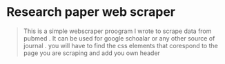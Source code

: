# Research paper web scraper
> This is a simple webscraper proogram I wrote to scrape data from pubmed . It can be used for google schoalar or any other source of journal . you will have to find the css elements that corespond to the page you are scraping and add you own header